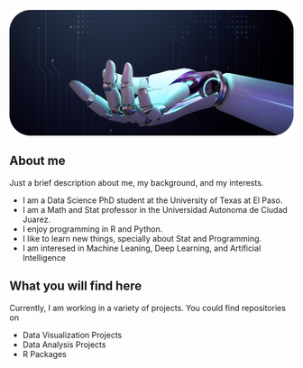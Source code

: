 
![Artificial Intelligence](ai-image.jpg)

## About me

Just a brief description about me, my background, and my interests.

 - I am a Data Science PhD student at the University of Texas at El Paso.
 - I am a Math and Stat professor in the Universidad Autonoma de Ciudad Juarez.
 - I enjoy programming in R and Python.
 - I like to learn new things, specially about Stat and Programming.
 - I am interesed in Machine Leaning, Deep Learning, and Artificial Intelligence

## What you will find here

Currently, I am working in a variety of projects. You could find repositories on

 - Data Visualization Projects
 - Data Analysis Projects
 - R Packages
